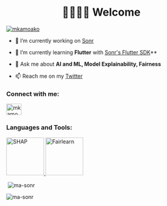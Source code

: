 <h1 align="center">👋🏿👋🏿 Welcome</h1>

<p align="left"> <a href="https://twitter.com/mkamoako" target="blank"><img src="https://img.shields.io/twitter/follow/mkamoako?logo=twitter&style=for-the-badge" alt="mkamoako" /></a> </p>

- 🔭 I’m currently working on [Sonr](https://github.com/sonr-io)

- 🌱 I’m currently learning **Flutter** with [Sonr's Flutter SDK](https://motor.build/)**

- 💬 Ask me about **AI and ML, Model Explainability, Fairness**

- 📫 Reach me on my [Twitter](https://www.twitter.com/mkamoako)

<h3 align="left">Connect with me:</h3>
<p align="left">
<a href="https://twitter.com/mkamoako" target="blank"><img align="center" src="https://raw.githubusercontent.com/rahuldkjain/github-profile-readme-generator/master/src/images/icons/Social/twitter.svg" alt="mkamoako" height="30" width="40" /></a>
</p>

<h3 align="left">Languages and Tools:</h3>
<p align="left"> 
<a href="https://shap.readthedocs.io/en/latest/index.html/" target="_blank" rel="noreferrer"> <img src="https://user-images.githubusercontent.com/38404461/65588818-7734b500-df88-11e9-907c-a0bc0c0fdfc1.png" alt="SHAP" width="auto" height="100"/> </a>
<a href="https://github.com/fairlearn" target="_blank" rel="noreferrer"> <img src="https://www.microsoft.com/en-us/research/uploads/prod/2020/05/FairLearnLogo.png" alt="Fairlearn" width="auto" height="100"/> </a>
</p>

<p>&nbsp;<img align="center" src="https://github-readme-stats.vercel.app/api?username=ma-sonr&show_icons=true&locale=en" alt="ma-sonr" /></p>

<p><img align="center" src="https://github-readme-streak-stats.herokuapp.com/?user=ma-sonr&" alt="ma-sonr" /></p>
